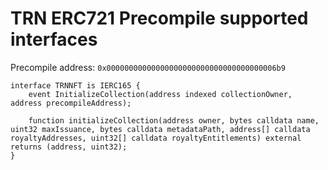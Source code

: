 # TRN ERC721 Precompile supported interfaces

Precompile address: `0x00000000000000000000000000000000000006b9`

```solidity
interface TRNNFT is IERC165 {
    event InitializeCollection(address indexed collectionOwner, address precompileAddress);

    function initializeCollection(address owner, bytes calldata name, uint32 maxIssuance, bytes calldata metadataPath, address[] calldata royaltyAddresses, uint32[] calldata royaltyEntitlements) external returns (address, uint32);
}
```
